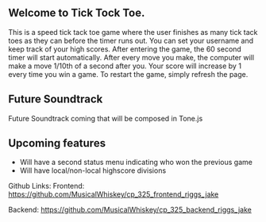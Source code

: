 ## Welcome to Tick Tock Toe. 

This is a speed tick tack toe game where the user finishes as many tick tack toes as they can before the timer runs out. You can set your username and keep track of your high scores. After entering the game, the 60 second timer will start automatically. After every move you make, the computer will make a move 1/10th of a second after you. Your score will increase by 1 every time you win a game. To restart the game, simply refresh the page. 

## Future Soundtrack
Future Soundtrack coming that will be composed in Tone.js

## Upcoming features
- Will have a second status menu indicating who won the previous game
- Will have local/non-local highscore divisions





Github Links:
Frontend:
https://github.com/MusicalWhiskey/cp_325_frontend_riggs_jake

Backend:
https://github.com/MusicalWhiskey/cp_325_backend_riggs_jake